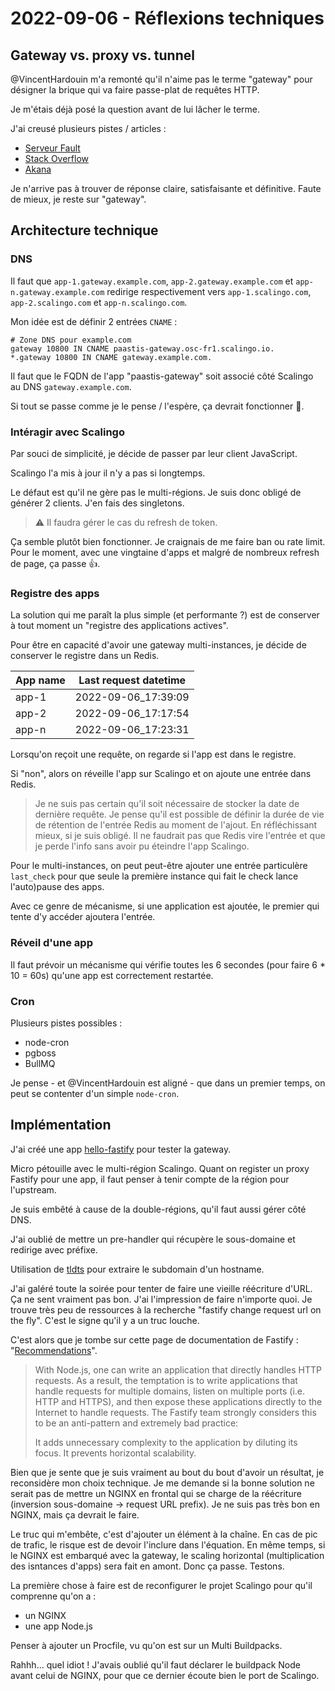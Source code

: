 # 2022-09-06 - Réflexions techniques

## Gateway vs. proxy vs. tunnel

@VincentHardouin m'a remonté qu'il n'aime pas le terme "gateway" pour désigner la brique qui va faire passe-plat de requêtes HTTP.

Je m'étais déjà posé la question avant de lui lâcher le terme.

J'ai creusé plusieurs pistes / articles :
- [Serveur Fault](https://serverfault.com/questions/994319/what-is-the-difference-between-a-proxy-server-and-a-gateway-server)
- [Stack Overflow](https://stackoverflow.com/a/34284700/2120773)
- [Akana](https://www.akana.com/blog/api-proxy-vs-api-gateway)

Je n'arrive pas à trouver de réponse claire, satisfaisante et définitive.
Faute de mieux, je reste sur "gateway".

## Architecture technique

### DNS

Il faut que `app-1.gateway.example.com`, `app-2.gateway.example.com` et `app-n.gateway.example.com` redirige respectivement vers `app-1.scalingo.com`, `app-2.scalingo.com` et `app-n.scalingo.com`.

Mon idée est de définir 2 entrées `CNAME` : 

```shell
# Zone DNS pour example.com
gateway 10800 IN CNAME paastis-gateway.osc-fr1.scalingo.io.
*.gateway 10800 IN CNAME gateway.example.com.
```

Il faut que le FQDN de l'app "paastis-gateway" soit associé côté Scalingo au DNS `gateway.example.com`.

Si tout se passe comme je le pense / l'espère, ça devrait fonctionner 🤞. 

### Intéragir avec Scalingo

Par souci de simplicité, je décide de passer par leur client JavaScript.

Scalingo l'a mis à jour il n'y a pas si longtemps.

Le défaut est qu'il ne gère pas le multi-régions.
Je suis donc obligé de générer 2 clients.
J'en fais des singletons.

> ⚠️ Il faudra gérer le cas du refresh de token.

Ça semble plutôt bien fonctionner.
Je craignais de me faire ban ou rate limit.
Pour le moment, avec une vingtaine d'apps et malgré de nombreux refresh de page, ça passe 👍.

### Registre des apps

La solution qui me paraît la plus simple (et performante ?) est de conserver à tout moment un "registre des applications actives". 

Pour être en capacité d'avoir une gateway multi-instances, je décide de conserver le registre dans un Redis.

| App name | Last request datetime |
|----------|-----------------------|
| app-1    | 2022-09-06_17:39:09   |
| app-2    | 2022-09-06_17:17:54   |
| app-n    | 2022-09-06_17:23:31   |

Lorsqu'on reçoit une requête, on regarde si l'app est dans le registre.

Si "non", alors on réveille l'app sur Scalingo et on ajoute une entrée dans Redis.

> Je ne suis pas certain qu'il soit nécessaire de stocker la date de dernière requête.
> Je pense qu'il est possible de définir la durée de vie de rétention de l'entrée Redis au moment de l'ajout.
> En réfléchissant mieux, si je suis obligé.
> Il ne faudrait pas que Redis vire l'entrée et que je perde l'info sans avoir pu éteindre l'app Scalingo.

Pour le multi-instances, on peut peut-être ajouter une entrée particulère `last_check` pour que seule la première instance qui fait le check lance l'auto)pause des apps.

Avec ce genre de mécanisme, si une application est ajoutée, le premier qui tente d'y accéder ajoutera l'entrée.

### Réveil d'une app

Il faut prévoir un mécanisme qui vérifie toutes les 6 secondes (pour faire 6 * 10 = 60s) qu'une app est correctement restartée. 

### Cron

Plusieurs pistes possibles : 
- node-cron
- pgboss
- BullMQ

Je pense - et @VincentHardouin est aligné - que dans un premier temps, on peut se contenter d'un simple `node-cron`.

## Implémentation

J'ai créé une app [hello-fastify](https://github.com/jbuget/hello-fastify) pour tester la gateway.

Micro pétouille avec le multi-région Scalingo.
Quant on register un proxy Fastify pour une app, il faut penser à tenir compte de la région pour l'upstream.

Je suis embêté à cause de la double-régions, qu'il faut aussi gérer côté DNS. 

J'ai oublié de mettre un pre-handler qui récupère le sous-domaine et redirige avec préfixe.

Utilisation de [tldts](https://github.com/remusao/tldts) pour extraire le subdomain d'un hostname.

J'ai galéré toute la soirée pour tenter de faire une vieille réécriture d'URL.
Ça ne sent vraiment pas bon.
J'ai l'impression de faire n'importe quoi.
Je trouve très peu de ressources à la recherche "fastify change request url on the fly".
C'est le signe qu'il y a un truc louche.

C'est alors que je tombe sur cette page de documentation de Fastify : "[Recommendations](https://www.fastify.io/docs/latest/Guides/Recommendations/)".

> With Node.js, one can write an application that directly handles HTTP requests. As a result, the temptation is to write applications that handle requests for multiple domains, listen on multiple ports (i.e. HTTP and HTTPS), and then expose these applications directly to the Internet to handle requests.
> The Fastify team strongly considers this to be an anti-pattern and extremely bad practice:
> 
> It adds unnecessary complexity to the application by diluting its focus.
> It prevents horizontal scalability.

Bien que je sente que je suis vraiment au bout du bout d'avoir un résultat, je reconsidère mon choix technique.
Je me demande si la bonne solution ne serait pas de mettre un NGINX en frontal qui se charge de la réécriture (inversion sous-domaine → request URL prefix).
Je ne suis pas très bon en NGINX, mais ça devrait le faire.

Le truc qui m'embête, c'est d'ajouter un élément à la chaîne.
En cas de pic de trafic, le risque est de devoir l'inclure dans l'équation.
En même temps, si le NGINX est embarqué avec la gateway, le scaling horizontal (multiplication des isntances d'apps) sera fait en amont.
Donc ça passe.
Testons.

La première chose à faire est de reconfigurer le projet Scalingo pour qu'il comprenne qu'on a :
- un NGINX
- une app Node.js

Penser à ajouter un Procfile, vu qu'on est sur un Multi Buildpacks.

Rahhh… quel idiot ! 
J'avais oublié qu'il faut déclarer le buildpack Node avant celui de NGINX, pour que ce dernier écoute bien le port de Scalingo.

